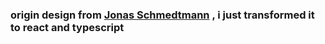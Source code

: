 ### origin design from [Jonas Schmedtmann](https://www.udemy.com/user/jonasschmedtmann/) , i just transformed it to react and typescript
